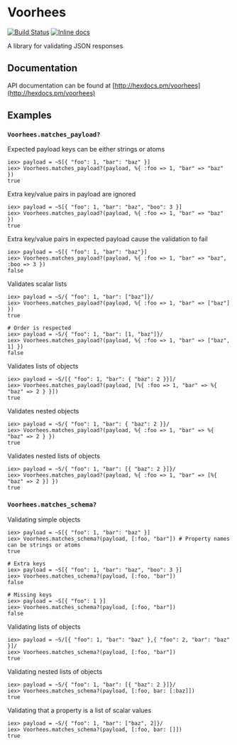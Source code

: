 Voorhees
========

[![Build Status](https://travis-ci.org/danmcclain/voorhees.svg?branch=master)](https://travis-ci.org/danmcclain/voorhees)
[![Inline docs](http://inch-ci.org/github/danmcclain/voorhees.svg?branch=master)](http://inch-ci.org/github/danmcclain/voorhees)

A library for validating JSON responses

## Documentation

API documentation can be found at [http://hexdocs.pm/voorhees](http://hexdocs.pm/voorhees)

## Examples

### `Voorhees.matches_payload?`

Expected payload keys can be either strings or atoms

    iex> payload = ~S[{ "foo": 1, "bar": "baz" }]
    iex> Voorhees.matches_payload?(payload, %{ :foo => 1, "bar" => "baz" })
    true

Extra key/value pairs in payload are ignored

    iex> payload = ~S[{ "foo": 1, "bar": "baz", "boo": 3 }]
    iex> Voorhees.matches_payload?(payload, %{ :foo => 1, "bar" => "baz" })
    true

Extra key/value pairs in expected payload cause the validation to fail

    iex> payload = ~S[{ "foo": 1, "bar": "baz"}]
    iex> Voorhees.matches_payload?(payload, %{ :foo => 1, "bar" => "baz", :boo => 3 })
    false

Validates scalar lists

    iex> payload = ~S/{ "foo": 1, "bar": ["baz"]}/
    iex> Voorhees.matches_payload?(payload, %{ :foo => 1, "bar" => ["baz"] })
    true

    # Order is respected
    iex> payload = ~S/{ "foo": 1, "bar": [1, "baz"]}/
    iex> Voorhees.matches_payload?(payload, %{ :foo => 1, "bar" => ["baz", 1] })
    false

Validates lists of objects

    iex> payload = ~S/[{ "foo": 1, "bar": { "baz": 2 }}]/
    iex> Voorhees.matches_payload?(payload, [%{ :foo => 1, "bar" => %{ "baz" => 2 } }])
    true

Validates nested objects

    iex> payload = ~S/{ "foo": 1, "bar": { "baz": 2 }}/
    iex> Voorhees.matches_payload?(payload, %{ :foo => 1, "bar" => %{ "baz" => 2 } })
    true

Validates nested lists of objects

    iex> payload = ~S/{ "foo": 1, "bar": [{ "baz": 2 }]}/
    iex> Voorhees.matches_payload?(payload, %{ :foo => 1, "bar" => [%{ "baz" => 2 }] })
    true


### `Voorhees.matches_schema?`

Validating simple objects

    iex> payload = ~S[{ "foo": 1, "bar": "baz" }]
    iex> Voorhees.matches_schema?(payload, [:foo, "bar"]) # Property names can be strings or atoms
    true

    # Extra keys
    iex> payload = ~S[{ "foo": 1, "bar": "baz", "boo": 3 }]
    iex> Voorhees.matches_schema?(payload, [:foo, "bar"])
    false

    # Missing keys
    iex> payload = ~S[{ "foo": 1 }]
    iex> Voorhees.matches_schema?(payload, [:foo, "bar"])
    false

Validating lists of objects

    iex> payload = ~S/[{ "foo": 1, "bar": "baz" },{ "foo": 2, "bar": "baz" }]/
    iex> Voorhees.matches_schema?(payload, [:foo, "bar"])
    true


Validating nested lists of objects

    iex> payload = ~S/{ "foo": 1, "bar": [{ "baz": 2 }]}/
    iex> Voorhees.matches_schema?(payload, [:foo, bar: [:baz]])
    true

Validating that a property is a list of scalar values

    iex> payload = ~S/{ "foo": 1, "bar": ["baz", 2]}/
    iex> Voorhees.matches_schema?(payload, [:foo, bar: []])
    true
